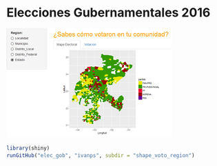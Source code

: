 # Elecciones Gubernamentales 2016


![Shapefile Estado.](shapeEstado.png)
```R
library(shiny)
runGitHub("elec_gob", "ivanps", subdir = "shape_voto_region")
```
